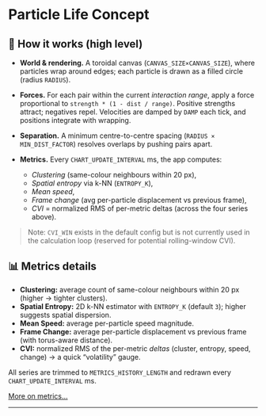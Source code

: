 # Particle Life Concept

## 🧠 How it works (high level)

* **World & rendering.** A toroidal canvas (`CANVAS_SIZE×CANVAS_SIZE`), where particles wrap around edges; each particle is drawn as a filled circle (radius `RADIUS`).
* **Forces.** For each pair within the current *interaction range*, apply a force proportional to `strength * (1 - dist / range)`. Positive strengths attract; negatives repel. Velocities are damped by `DAMP` each tick, and positions integrate with wrapping.
* **Separation.** A minimum centre-to-centre spacing (`RADIUS × MIN_DIST_FACTOR`) resolves overlaps by pushing pairs apart.
* **Metrics.** Every `CHART_UPDATE_INTERVAL` ms, the app computes:

  * *Clustering* (same-colour neighbours within 20 px),
  * *Spatial entropy* via k-NN (`ENTROPY_K`),
  * *Mean speed*,
  * *Frame change* (avg per-particle displacement vs previous frame),
  * *CVI* = normalized RMS of per-metric deltas (across the four series above).

> Note: `CVI_WIN` exists in the default config but is not currently used in the calculation loop (reserved for potential rolling-window CVI).


## 📊 Metrics details

* **Clustering:** average count of same-colour neighbours within 20 px (higher → tighter clusters).
* **Spatial Entropy:** 2D k-NN estimator with `ENTROPY_K` (default `3`); higher suggests spatial dispersion.
* **Mean Speed:** average per-particle speed magnitude.
* **Frame Change:** average per-particle displacement vs previous frame (with torus-aware distance).
* **CVI:** normalized RMS of the per-metric *deltas* (cluster, entropy, speed, change) → a quick “volatility” gauge.

All series are trimmed to `METRICS_HISTORY_LENGTH` and redrawn every `CHART_UPDATE_INTERVAL` ms.

[More on metrics...](metrics.md)

---
